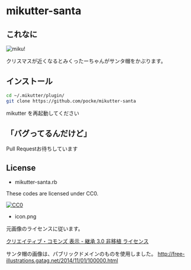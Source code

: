 mikutter-santa
============

これなに
--------

![miku!](https://cloud.githubusercontent.com/assets/4361134/11957368/c18a511e-a904-11e5-907f-b104657f9204.png)

クリスマスが近くなるとみくったーちゃんがサンタ帽をかぶります。

インストール
-----------

```sh
cd ~/.mikutter/plugin/
git clone https://github.com/pocke/mikutter-santa
```

mikutter を再起動してください


「バグってるんだけど」
------------

Pull Requestお待ちしています


License
-------

- mikutter-santa.rb

These codes are licensed under CC0.

[![CC0](http://i.creativecommons.org/p/zero/1.0/88x31.png "CC0")](http://creativecommons.org/publicdomain/zero/1.0/deed.en)


- icon.png

元画像のライセンスに従います。

[クリエイティブ・コモンズ 表示 - 継承 3.0 非移植 ライセンス](http://creativecommons.org/licenses/by-sa/3.0/deed.ja)


サンタ帽の画像は、パブリックドメインのものを使用しました。
http://free-illustrations.gatag.net/2014/11/01/100000.html
